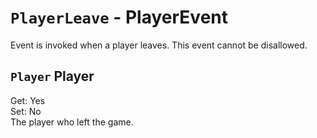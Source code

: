 # `PlayerLeave` - PlayerEvent
Event is invoked when a player leaves. This event cannot be disallowed.

## `Player` Player
Get: Yes  
Set: No  
The player who left the game.